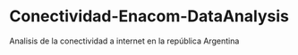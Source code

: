 # Conectividad-Enacom-DataAnalysis
Analisis de la conectividad a internet en la república Argentina
